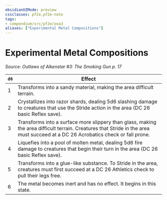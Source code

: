 ```yaml
---
obsidianUIMode: preview
cssclasses: pf2e,pf2e-note
tags:
- compendium/src/pf2e/ooa3
aliases: ["Experimental Metal Compositions"]
---
```

# Experimental Metal Compositions  
*Source: Outlaws of Alkenstar #3: The Smoking Gun p. 17*  

| `d6` | Effect |
|------|--------|
| 1 | Transforms into a sandy material, making the area difficult terrain. |
| 2 | Crystallizes into razor shards, dealing 5d6 slashing damage to creatures that use the Stride action in the area (DC 26 basic Reflex save). |
| 3 | Transforms into a surface more slippery than glass, making the area difficult terrain. Creatures that Stride in the area must succeed at a DC 26 Acrobatics check or fall prone. |
| 4 | Liquefies into a pool of molten metal, dealing 5d6 fire damage to creatures that begin their turn in the area (DC 26 basic Reflex save). |
| 5 | Transforms into a glue-like substance. To Stride in the area, creatures must first succeed at a DC 26 Athletics check to pull their legs free. |
| 6 | The metal becomes inert and has no effect. It begins in this state. |
